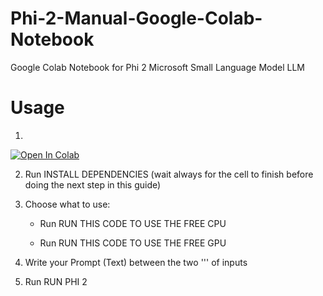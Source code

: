 # Phi-2-Manual-Google-Colab-Notebook
Google Colab Notebook for Phi 2 Microsoft Small Language Model LLM 

# Usage
1. <a target="_blank" href="https://colab.research.google.com/github/https://colab.research.google.com/github/Nick088Official/Phi-2-Manual-Google-Colab-Notebook/blob/main/Phi2_Manual.ipynb">
  <img src="https://colab.research.google.com/assets/colab-badge.svg" alt="Open In Colab"/>
</a>

2. Run INSTALL DEPENDENCIES (wait always for the cell to finish before doing the next step in this guide)

3. Choose what to use:

   - Run RUN THIS CODE TO USE THE FREE CPU

   - Run RUN THIS CODE TO USE THE FREE GPU

4. Write your Prompt (Text) between the two ''' of inputs

5. Run RUN PHI 2
